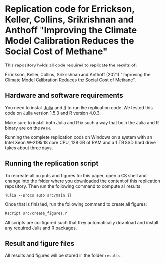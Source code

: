 # Replication code for Errickson, Keller, Collins, Srikrishnan and Anthoff "Improving the Climate Model Calibration Reduces the Social Cost of Methane"

This repository holds all code required to replicate the results of:

Errickson, Keller, Collins, Srikrishnan and Anthoff (2021) "Improving the Climate Model Calibration Reduces the Social Cost of Methane".

## Hardware and software requirements

You need to install [Julia](http://julialang.org/) and [R](https://www.r-project.org/) to run the replication code. We tested this code on Julia version 1.5.3 and R version 4.0.3.

Make sure to install both Julia and R in such a way that both the Julia and R binary are on the `PATH`.

Running the complete replication code on Windows on a system with an Intel Xeon W-2195 18 core CPU, 128 GB of RAM and a 1 TB SSD hard drive takes about three days.

## Running the replication script

To recreate all outputs and figures for this paper, open a OS shell and change into the folder where you downloaded the content of this replication repository. Then run the following command to compute all results:

```
julia --procs auto src/main.jl
```

Once that is finished, run the following command to create all figures:

```
Rscript src/create_figures.r
```

All scripts are configured such that they automatically download and install any required Julia and R packages.

## Result and figure files

All results and figures will be stored in the folder `results`.
